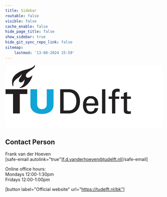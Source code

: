 ```yaml
---
title: Sidebar
routable: false
visible: false
cache_enable: false
hide_page_title: false
show_sidebar: true
hide_git_sync_repo_link: false
sitemap:
    lastmod: '13-08-2024 15:59'
---
```


![TUDelft_logo](TUDelft_logo.webp "TUDelft_logo")
## Contact Person
Frank van der Hoeven  
[safe-email autolink="true"]f.d.vanderhoeven@tudelft.nl[/safe-email]  

Online office hours:  
Mondays 12:00-1:30pm  
Fridays 12:00-1:00pm

[button label="Official website" url="https://tudelft.nl/bk"]

